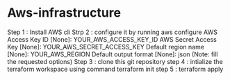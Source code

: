 # Aws-infrastructure

Step 1 : Install AWS cli
Strp 2 : configure it by running aws configure
AWS Access Key ID [None]: YOUR_AWS_ACCESS_KEY_ID
AWS Secret Access Key [None]: YOUR_AWS_SECRET_ACCESS_KEY
Default region name [None]: YOUR_AWS_REGION
Default output format [None]: json 
(Note: fill the requested options)
Step 3 : clone this git repository
step 4 : intialize the terraform workspace using command terraform init
step 5 : terraform apply 
